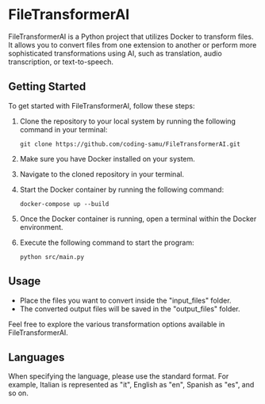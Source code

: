 # FileTransformerAI

FileTransformerAI is a Python project that utilizes Docker to transform files. It allows you to convert files from one extension to another or perform more sophisticated transformations using AI, such as translation, audio transcription, or text-to-speech.

## Getting Started

To get started with FileTransformerAI, follow these steps:

1. Clone the repository to your local system by running the following command in your terminal:

    ```
    git clone https://github.com/coding-samu/FileTransformerAI.git
    ```

2. Make sure you have Docker installed on your system.

3. Navigate to the cloned repository in your terminal.

4. Start the Docker container by running the following command:

    ```
    docker-compose up --build
    ```

5. Once the Docker container is running, open a terminal within the Docker environment.

6. Execute the following command to start the program:

    ```
    python src/main.py
    ```

## Usage

- Place the files you want to convert inside the "input_files" folder.
- The converted output files will be saved in the "output_files" folder.

Feel free to explore the various transformation options available in FileTransformerAI.

## Languages

When specifying the language, please use the standard format. For example, Italian is represented as "it", English as "en", Spanish as "es", and so on.
